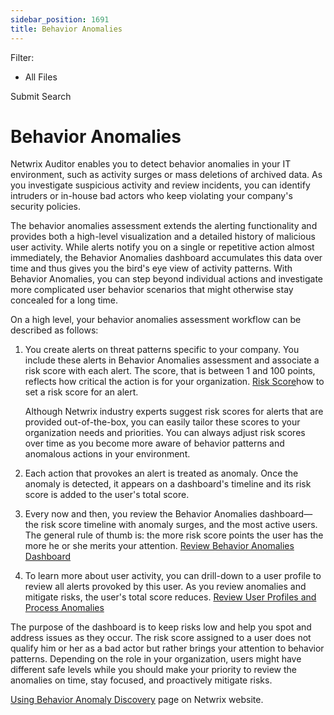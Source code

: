 ```yaml
---
sidebar_position: 1691
title: Behavior Anomalies
---
```


Filter: 

* All Files

Submit Search

# Behavior Anomalies

Netwrix Auditor enables you to detect behavior anomalies in your IT environment, such as activity surges or mass deletions of archived data. As you investigate suspicious activity and review incidents, you can identify intruders or in-house bad actors who keep violating your company's security policies.

The behavior anomalies assessment extends the alerting functionality and provides both a high-level visualization and a detailed history of malicious user activity. While alerts notify you on a single or repetitive action almost immediately, the Behavior Anomalies dashboard accumulates this data over time and thus gives you the bird's eye view of activity patterns. With Behavior Anomalies, you can step beyond individual actions and investigate more complicated user behavior scenarios that might otherwise stay concealed for a long time.

On a high level, your behavior anomalies assessment workflow can be described as follows:

1. You create alerts on threat patterns specific to your company. You include these alerts in Behavior Anomalies assessment and associate a risk score with each alert. The score, that is between 1 and 100 points, reflects how critical the action is for your organization. [Risk Score](../AlertSettings/Create#Risk_Score)how to set a risk score for an alert.

   Although Netwrix industry experts suggest risk scores for alerts that are provided out-of-the-box, you can easily tailor these scores to your organization needs and priorities. You can always adjust risk scores over time as you become more aware of behavior patterns and anomalous actions in your environment.
2. Each action that provokes an alert is treated as anomaly. Once the anomaly is detected, it appears on a dashboard's timeline and its risk score is added to the user's total score.
3. Every now and then, you review the Behavior Anomalies dashboard—the risk score timeline with anomaly surges, and the most active users. The general rule of thumb is: the more risk score points the user has the more he or she merits your attention. [Review Behavior Anomalies Dashboard](Dashboard)
4. To learn more about user activity, you can drill-down to a user profile to review all alerts provoked by this user. As you review anomalies and mitigate risks, the user's total score reduces. [Review User Profiles and Process Anomalies](UserProfile)

The purpose of the dashboard is to keep risks low and help you spot and address issues as they occur. The risk score assigned to a user does not qualify him or her as a bad actor but rather brings your attention to behavior patterns. Depending on the role in your organization, users might have different safe levels while you should make your priority to review the anomalies on time, stay focused, and proactively mitigate risks.

[Using Behavior Anomaly Discovery](https://www.netwrix.com/using_behavior_anomaly_discovery) page on Netwrix website.